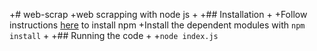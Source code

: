 
+# web-scrap
+web scrapping with node js
+
+## Installation
+
+Follow instructions [here](https://www.npmjs.com/get-npm) to install npm
+Install the dependent modules with `npm install`
+
+## Running the code
+
+`node index.js`
